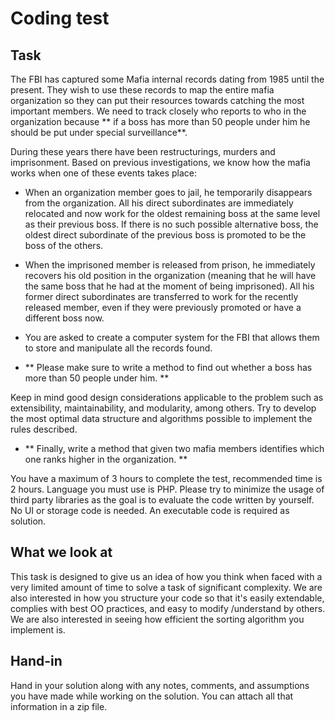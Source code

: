 # Coding test
## Task

The FBI has captured some Mafia internal records dating from 1985 until the present. 
They wish to use these records to map the entire mafia organization so they can put their resources towards catching the most important members. 
We need to track closely who reports to who in the organization because ** if a boss has more than 50 people under him he should be put under special surveillance**.

During these years there have been restructurings, murders and imprisonment. 
Based on previous investigations, we know how the mafia works when one of these events takes place:

- When an organization member goes to jail, he temporarily disappears from the organization. All his direct subordinates are immediately relocated 
and now work for the oldest remaining boss at the same level as their previous boss. If there is no such possible alternative boss, 
the oldest direct subordinate of the previous boss is promoted to be the boss of the others.

- When the imprisoned member is released from prison, he immediately recovers his old position in the organization 
(meaning that he will have the same boss that he had at the moment of being imprisoned). 
All his former direct subordinates are transferred to work for the recently released member, even if they were previously promoted or have a different boss now.

- You are asked to create a computer system for the FBI that allows them to store and manipulate all the records found.

- ** Please make sure to write a method to find out whether a boss has more than 50 people under him. **

Keep in mind good design considerations applicable to the problem such as extensibility,
maintainability, and modularity, among others. Try to develop the most optimal data structure and algorithms possible to implement the rules described.

- ** Finally, write a method that given two mafia members identifies which one ranks higher in the organization. **

You have a maximum of 3 hours to complete the test, recommended time is 2 hours. Language you must use is PHP.
Please try to minimize the usage of third party libraries as the goal is to evaluate the code written by yourself. 
No UI or storage code is needed. An executable code is required as solution.

## What we look at
This task is designed to give us an idea of how you think when faced with a very limited amount of time to solve a task of significant complexity.
We are also interested in how you structure your code so that it's easily extendable, complies with best OO practices, and easy to modify /understand by others.
We are also interested in seeing how efficient the sorting algorithm you implement is.

## Hand-in

Hand in your solution along with any notes, comments, and assumptions you have made while working on the solution. You can attach all that information in a zip file.
